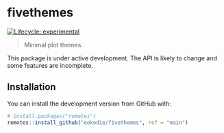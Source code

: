 
<!-- README.md is generated from README.Rmd. Please edit that file -->

# fivethemes

<div data-align="center">

<!-- hex -->

<!-- <img src="./man/figures/logo.png" height = "200px" /> -->

<!-- badges: start -->

<!-- Experimental -->

[![Lifecycle:
experimental](https://img.shields.io/badge/lifecycle-experimental-orange.svg)](https://www.tidyverse.org/lifecycle/#experimental)

<!-- badges: end -->

<!-- links start -->

<!-- links end -->

</div>

> Minimal plot themes.

This package is under active development. The API is likely to change
and some features are incomplete.

## Installation

You can install the development version from GitHub with:

``` r
# install.packages("remotes")
remotes::install_github("eokodie/fivethemes", ref = "main")
```

